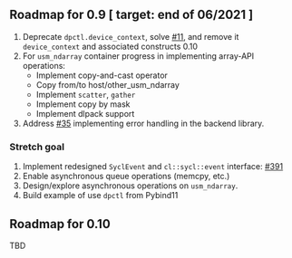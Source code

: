 ## Roadmap for 0.9  [ target: end of 06/2021 ]

1. Deprecate `dpctl.device_context`, solve [#11](http://github.com/IntelPython/dpctl/issues/11), and remove it `device_context` and 
   associated constructs 0.10
1. For `usm_ndarray` container progress in implementing array-API operations:
   * Implement copy-and-cast operator
   * Copy from/to host/other_usm_ndarray
   * Implement `scatter`, `gather`
   * Implement copy by mask 
   * Implement dlpack support
1. Address [#35](http://github.com/IntelPython/dpctl/issues/35) implementing error handling in the backend library.

### Stretch goal

1. Implement redesigned `SyclEvent` and ``cl::sycl::event`` interface: [#391](http://github.com/IntelPython/dpctl/issues/391)
1. Enable asynchronous queue operations (memcpy, etc.)
1. Design/explore asynchronous operations on `usm_ndarray`.
1. Build example of use `dpctl` from Pybind11

## Roadmap for 0.10

TBD